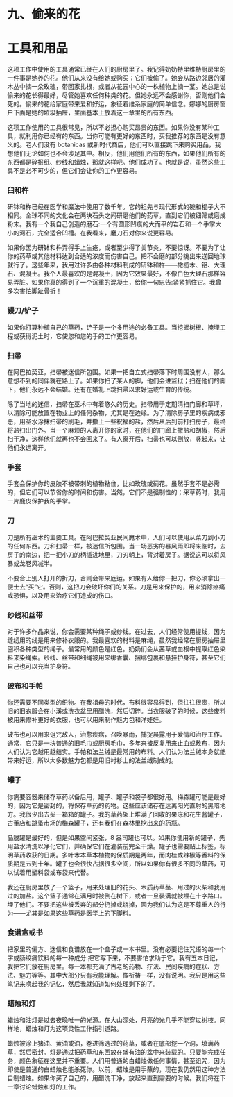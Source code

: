   

# 九、偷来的花

# 工具和用品

这项工作中使用的工具通常已经在人们的厨房里了。我记得奶奶特里维特厨房里的一件事是她养的花。他们从来没有给她或购买；它们被偷了。她会从路边邻居的灌木丛中摘一朵玫瑰，带回家扎根，或者从花园中心的一株植物上摘一茎。她总是说偷来的花长得最好，尽管她喜欢任何种类的花。但她永远不会感谢你，否则他们会死的。偷来的花给家庭带来爱和好运，象征着维系家庭的简单信念。娜娜的厨房窗户下面是她的垃圾抽屉，里面基本上放着这一章里的所有东西。

这项工作使用的工具很常见，所以不必担心购买昂贵的东西。如果你没有某种工具，就利用你已经有的东西。当你可能有更好的东西时，买我推荐的东西是没有意义的。老人们没有 botanicas 或新时代商店，他们可以直接跳下来购买用品，我想他们无论如何也不会涉足其中。相反，他们用他们所有的东西，如果他们所有的东西都是碎报纸、纱线和蜡烛，那就这样吧。他们成功了。也就是说，虽然这些工具不是必不可少的，但它们会让你的工作更容易。

### 臼和杵

研钵和杵已经在医学和魔法中使用了数千年。它的祖先与现代形式的碗和棍子大不相同。全球不同的文化会在两块石头之间研磨他们的药草，直到它们被细筛或磨成粉末。我有一个我自己创造的磨石:一个有圆形凹痕的大而平的岩石和一个手掌大小的河石，完全适合凹槽。在我看来，磨刀石对你来说更容易。

如果你因为研钵和杵弄得手上生疮，或者至少得了关节炎，不要惊讶。不要为了让你的药草或其他材料达到合适的浓度而伤害自己。把不会磨的部分挑出来送回地球就行了。这些年来，我用过许多由各种材料制成的研钵和杵——橄榄木、铝、大理石、混凝土。我个人最喜欢的是混凝土，因为它效果最好，不像白色大理石那样容易弄脏。如果你真的得到了一个沉重的混凝土，给你一句忠告:紧紧抓住它。我曾多次害怕脚趾骨折！

### 镘刀/铲子

如果你打算种植自己的草药，铲子是一个多用途的必备工具。当挖掘树根、掩埋工程或获得泥土时，它使您和您的手的工作更容易。

### 扫帚

在阿巴拉契亚，扫帚被迷信所包围。如果一把自立式扫帚落下时周围没有人，那么意想不到的同伴就在路上了。如果你扫了某人的脚，他们会进监狱；扫在他们的脚下，他们永远不会结婚。还有在婚礼上跳扫帚以求好运或生育的传统。

除了当地的迷信，扫帚在巫术中有着悠久的历史。扫帚用于定期清扫门廊和草坪，以清除可能放置在物业上的任何杂物，尤其是在边缘。为了清除房子里的疾病或邪恶，用圣水涂抹扫帚的刷毛，并撒上一些祝福的盐，然后从后到前打扫房子，最终将盐扫出门外。当一个麻烦的人离开你的家时，在他们的门廊上撒盐和胡椒，然后扫干净，这样他们就再也不会回来了。有人离开后，扫帚也可以倒放，竖起来，让他们永远离开。

### 手套

手套会保护你的皮肤不被带刺的植物粘住，比如玫瑰或蓟花。虽然手套不是必需的，但它们可以节省你的时间和伤害。当然，它们不是强制性的；采草药时，我用一片鹿皮保护我的手掌。

### 刀

刀是所有巫术的主要工具。在阿巴拉契亚民间魔术中，人们可以使用从菜刀到小刀的任何东西。刀和扫帚一样，被迷信所包围。当一场恶劣的暴风雨即将来临时，去房子的南边，把一把小刀的柄插进地里，刀刃朝上，背对着房子。据说这可以将风暴或龙卷风减半。

不要合上别人打开的折刀，否则会带来厄运。如果有人给你一把刀，你必须拿出一便士去“买”它。否则，这把刀会破坏你们的关系。刀是用来保护的，用来消除疼痛或恐惧，以及用来治疗它们造成的伤口。

### 纱线和丝带

对于许多作品来说，你会需要某种绳子或纱线。在过去，人们经常使用提线，因为缝纫用的线是用来修补衣服的。我最喜欢的材料是麻绳，虽然我经常在厨房抽屉里囤积各种类型的绳子。最常用的颜色是红色。奶奶们会从茜草或血根中提取红色染料来染绳索。纱线、丝带和细绳被用来绑香囊、捆绑包裹和悬挂护身符，甚至它们自己也可以充当护身符。

### 破布和手帕

你还需要不同类型的织物。在我祖母的时代，布料很容易得到，但往往很贵，所以旧的旧衣服会在小溪或洗衣盆里用醋洗，然后切碎。当衣服破了的时候，这些废料被用来修补更好的衣服，也可以用来制作魅力包和洋娃娃。

破布也可以用来诅咒敌人，治愈疾病，召唤暴雨，捕捉晨露用于爱情和治疗工作。通常，它只是一块普通的旧毛巾或厨房毛巾，多年来被反复用来止血或敷布，因为人们认为它越用越结实。手帕和法兰绒是最常用的布料。人们认为法兰绒本身就能带来好运，所以大多数魅力包都是用旧衬衫上的法兰绒制成的。

### 罐子

你需要容器来储存草药以备后用，罐子、罐子和袋子都很好用。梅森罐可能是最好的，因为它是密封的，将保存草药的药物。这些应该储存在远离阳光直射的黑暗地方。我很少出去买一箱箱的罐子。我的草药架上堆满了回收的果冻和花生酱罐子，古董店和跳蚤市场的梅森罐子，还有我们在森林里挖出来的药瓶。

品脱罐是最好的，但是如果空间紧张，8 盎司罐也可以。如果你使用新的罐子，先用盐水清洗以净化它们，并确保它们在灌装前完全干燥。罐子也需要贴上标签，标明草药收获的日期。多叶木本草本植物的保质期是两年，而肉桂或辣椒等香料的保质期是五到十年。罐子也会很快占据很多空间，所以如果你有很多不同的草药，可以试着用塑料袋或布袋来代替。

我还在厨房里放了一个篮子，用来处理旧的花头、木质药草茎、用过的火柴和我用过的加盐。这个篮子通常在满月时被倒在树下，或者一旦装满就被埋在十字路口。埋了他们。不要把这些被丢弃的部分扔掉或烧掉，因为我们认为这是不尊重人的行为——尤其是如果这些草药是医学上的下脚料。

### 食谱盒或书

把家里的偏方、迷信和食谱放在一个盒子或一本书里。没有必要记住咒语的每一个字或肠绞痛饮料的每一种成分:把它写下来，不要害怕求助于它。我有五本日记，我把它们放在厨房里。每一本都充满了古老的药物、疗法、民间疾病的症状、方法、魅力等等。其中大部分只有我能理解。像祈祷一样，没有说明。我只是用这些笔记来唤起我的记忆，然后我就知道如何处理剩下的了。

### 蜡烛和灯

蜡烛和油灯是过去夜晚唯一的光源。在大山深处，月亮的光几乎不能穿过树枝。同样地，蜡烛和灯为这项灵性工作指引道路。

蜡烛被涂上猪油、黄油或油，卷进筛选过的药草，或者在底部挖一个洞，填满药草，然后密封。灯是通过把药草和东西放在盛有油的盆中来装载的。只要能完成任务，颜色象征在这里并不重要。人们用普通的白蜡烛做任何事情，甚至诅咒，因为即使是普通的白蜡烛也能杀死你。以前，蜡烛是用手蘸的，现在我仍然用这种方法自制蜡烛。如果你买了自己的，用醋洗干净，放起来直到需要的时候。我们将在下一章讨论蜡烛和灯的工作。